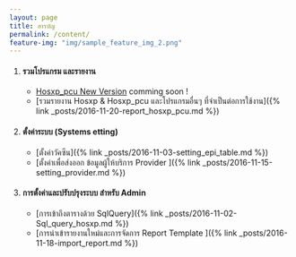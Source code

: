 ```yaml
---
layout: page
title: สารบัญ
permalink: /content/
feature-img: "img/sample_feature_img_2.png"
---
```


1. #### รวมโปรแกรม และรายงาน
    * [Hosxp_pcu New Version](#) comming soon !
    * [รวมรายงาน Hosxp & Hosxp_pcu และโปรแกรมอื่นๆ ที่จำเป็นต่อการใช้งาน]({% link _posts/2016-11-20-report_hosxp_pcu.md %})
2. #### ตั้งค่าระบบ (Systems etting)
    * [ตั้งค่าวัคซีน]({% link _posts/2016-11-03-setting_epi_table.md %})
    * [ตั้งค่าเพื่อส่งออก ข้อมูลผู้ให้บริการ Provider ]({% link _posts/2016-11-15-setting_provider.md %})
3. #### การตั้งค่าและปรับปรุงระบบ สำหรับ Admin
    * [การเข้าถึงตารางด้วย SqlQuery]({% link _posts/2016-11-02-Sql_query_hosxp.md %})
    * [การนำเข้ารายงานใหม่และการจัดการ  Report Template ]({% link _posts/2016-11-18-import_report.md %})
